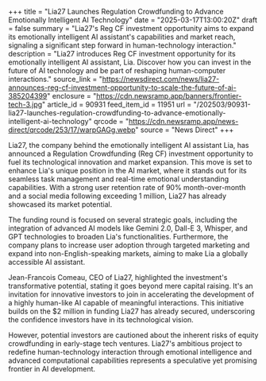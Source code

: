+++
title = "Lia27 Launches Regulation Crowdfunding to Advance Emotionally Intelligent AI Technology"
date = "2025-03-17T13:00:20Z"
draft = false
summary = "Lia27's Reg CF investment opportunity aims to expand its emotionally intelligent AI assistant's capabilities and market reach, signaling a significant step forward in human-technology interaction."
description = "Lia27 introduces Reg CF investment opportunity for its emotionally intelligent AI assistant, Lia. Discover how you can invest in the future of AI technology and be part of reshaping human-computer interactions."
source_link = "https://newsdirect.com/news/lia27-announces-reg-cf-investment-opportunity-to-scale-the-future-of-ai-385204399"
enclosure = "https://cdn.newsramp.app/banners/frontier-tech-3.jpg"
article_id = 90931
feed_item_id = 11951
url = "/202503/90931-lia27-launches-regulation-crowdfunding-to-advance-emotionally-intelligent-ai-technology"
qrcode = "https://cdn.newsramp.app/news-direct/qrcode/253/17/warpGAGg.webp"
source = "News Direct"
+++

<p>Lia27, the company behind the emotionally intelligent AI assistant Lia, has announced a Regulation Crowdfunding (Reg CF) investment opportunity to fuel its technological innovation and market expansion. This move is set to enhance Lia's unique position in the AI market, where it stands out for its seamless task management and real-time emotional understanding capabilities. With a strong user retention rate of 90% month-over-month and a social media following exceeding 1 million, Lia27 has already showcased its market potential.</p><p>The funding round is focused on several strategic goals, including the integration of advanced AI models like Gemini 2.0, Dall-E 3, Whisper, and GPT technologies to broaden Lia's functionalities. Furthermore, the company plans to increase user adoption through targeted marketing and expand into non-English-speaking markets, aiming to make Lia a globally accessible AI assistant.</p><p>Jean-Francois Comeau, CEO of Lia27, highlighted the investment's transformative potential, stating it goes beyond mere capital raising. It's an invitation for innovative investors to join in accelerating the development of a highly human-like AI capable of meaningful interactions. This initiative builds on the $2 million in funding Lia27 has already secured, underscoring the confidence investors have in its technological vision.</p><p>However, potential investors are cautioned about the inherent risks of equity crowdfunding in early-stage tech ventures. Lia27's ambitious project to redefine human-technology interaction through emotional intelligence and advanced computational capabilities represents a speculative yet promising frontier in AI development.</p>